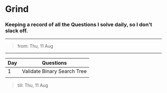# Grind

### Keeping a record of all the Questions I solve daily, so I don't slack off.
---
>from:  Thu, 11 Aug
---

| Day | Questions |
| --- | ----------- |
| 1 | Validate Binary Search Tree |
| | |

>till: Thu, 11 Aug